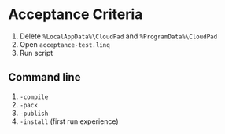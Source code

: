 # Acceptance Criteria

1. Delete `%LocalAppData%\CloudPad` and `%ProgramData%\CloudPad`
2. Open `acceptance-test.linq`
3. Run script

## Command line

1. `-compile`
2. `-pack`
3. `-publish`
4. `-install` (first run experience)
